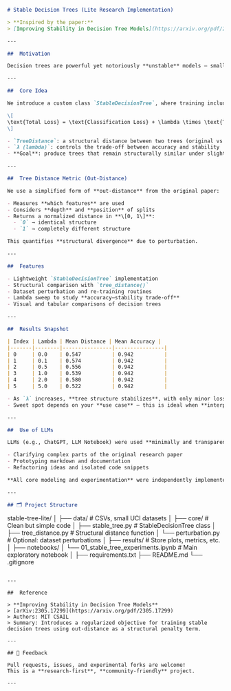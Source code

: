 ```markdown
# Stable Decision Trees (Lite Research Implementation)

> **Inspired by the paper:**  
> [Improving Stability in Decision Tree Models](https://arxiv.org/pdf/2305.17299) — MIT CSAIL

---

##  Motivation

Decision trees are powerful yet notoriously **unstable** models — small perturbations in training data can lead to **drastically different trees**. This project explores a technique to make decision trees **structurally stable**, by adding a regularization term that penalizes divergence from a "reference" tree.

---

##  Core Idea

We introduce a custom class `StableDecisionTree`, where training includes a **stability regularization** term:

\[
\text{Total Loss} = \text{Classification Loss} + \lambda \times \text{TreeDistance}
\]

- `TreeDistance`: a structural distance between two trees (original vs. perturbed)
- `λ (lambda)`: controls the trade-off between accuracy and stability
- **Goal**: produce trees that remain structurally similar under slight data changes

---

##  Tree Distance Metric (Out-Distance)

We use a simplified form of **out-distance** from the original paper:

- Measures **which features** are used
- Considers **depth** and **position** of splits
- Returns a normalized distance in **\[0, 1\]**:
  - `0` → identical structure  
  - `1` → completely different structure

This quantifies **structural divergence** due to perturbation.

---

##  Features

- Lightweight `StableDecisionTree` implementation  
- Structural comparison with `tree_distance()`  
- Dataset perturbation and re-training routines  
- Lambda sweep to study **accuracy–stability trade-off**  
- Visual and tabular comparisons of decision trees  

---

##  Results Snapshot

| Index | Lambda | Mean Distance | Mean Accuracy |
|-------|--------|----------------|----------------|
| 0     | 0.0    | 0.547          | 0.942          |
| 1     | 0.1    | 0.574          | 0.942          |
| 2     | 0.5    | 0.556          | 0.942          |
| 3     | 1.0    | 0.539          | 0.942          |
| 4     | 2.0    | 0.580          | 0.942          |
| 5     | 5.0    | 0.522          | 0.942          |

- As `λ` increases, **tree structure stabilizes**, with only minor loss in accuracy.
- Sweet spot depends on your **use case** — this is ideal when **interpretability** and **robustness** are key.

---

##  Use of LLMs

LLMs (e.g., ChatGPT, LLM Notebook) were used **minimally and transparently** for:

- Clarifying complex parts of the original research paper
- Prototyping markdown and documentation
- Refactoring ideas and isolated code snippets

**All core modeling and experimentation** were independently implemented and verified.

---

## 🗂 Project Structure

```

stable-tree-lite/
│
├── data/                      # CSVs, small UCI datasets
│
├── core/                      # Clean but simple code
│   ├── stable\_tree.py         # StableDecisionTree class
│   ├── tree\_distance.py       # Structural distance function
│   └── perturbation.py        # Optional: dataset perturbations
│
├── results/                   # Store plots, metrics, etc.
│
├── notebooks/
│   └── 01\_stable\_tree\_experiments.ipynb   # Main exploratory notebook
│
├── requirements.txt
├── README.md
└── .gitignore

```

---

##  Reference

> **Improving Stability in Decision Tree Models**  
> [arXiv:2305.17299](https://arxiv.org/pdf/2305.17299)  
> Authors: MIT CSAIL  
> Summary: Introduces a regularized objective for training stable decision trees using out-distance as a structural penalty term.

---

## 🤝 Feedback

Pull requests, issues, and experimental forks are welcome!  
This is a **research-first**, **community-friendly** project.

---
```
